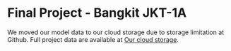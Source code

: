 # Final Project - Bangkit JKT-1A

We moved our model data to our cloud storage due to storage limitation at Github. Full project data are available at [Our cloud storage](https://cloud.dadangnh.com/s/jk3Ew8YaSf9jazW).
